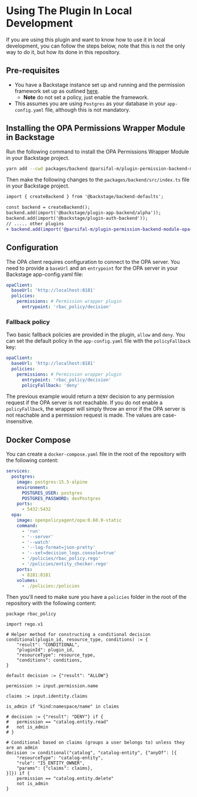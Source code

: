 # Using The Plugin In Local Development

If you are using this plugin and want to know how to use it in local development, you can follow the steps below, note that this is not the only way to do it, but how its done in this repository.

## Pre-requisites

- You have a Backstage instance set up and running and the permission framework set up as outlined [here](https://backstage.io/docs/permissions/getting-started/).
  - **Note** do not set a policy, just enable the framework.
- This assumes you are using `Postgres` as your database in your `app-config.yaml` file, although this is not mandatory.

## Installing the OPA Permissions Wrapper Module in Backstage

Run the following command to install the OPA Permissions Wrapper Module in your Backstage project.

```bash
yarn add --cwd packages/backend @parsifal-m/plugin-permission-backend-module-opa-wrapper
```

Then make the following changes to the `packages/backend/src/index.ts` file in your Backstage project.

```diff
import { createBackend } from '@backstage/backend-defaults';

const backend = createBackend();
backend.add(import('@backstage/plugin-app-backend/alpha'));
backend.add(import('@backstage/plugin-auth-backend'));
// ..... other plugins
+ backend.add(import('@parsifal-m/plugin-permission-backend-module-opa-wrapper'));
```

## Configuration

The OPA client requires configuration to connect to the OPA server. You need to provide a `baseUrl` and an `entrypoint` for the OPA server in your Backstage app-config.yaml file:

```yaml
opaClient:
  baseUrl: 'http://localhost:8181'
  policies:
    permissions: # Permission wrapper plugin
      entrypoint: 'rbac_policy/decision'
```

### Fallback policy

Two basic fallback policies are provided in the plugin, `allow` and `deny`. You can set the default policy in the `app-config.yaml` file with the `policyFallback` key:

```yaml
opaClient:
  baseUrl: 'http://localhost:8181'
  policies:
    permissions: # Permission wrapper plugin
      entrypoint: 'rbac_policy/decision'
      policyFallback: 'deny'
```

The previous example would return a `DENY` decision to any permission request if the OPA server is not reachable.
If you do not enable a `policyFallback`, the wrapper will simply throw an error if the OPA server is not reachable and a permission request is made. The values are case-insensitive.

## Docker Compose

You can create a `docker-compose.yaml` file in the root of the repository with the following content:

```yaml
services:
  postgres:
    image: postgres:15.5-alpine
    environment:
      POSTGRES_USER: postgres
      POSTGRES_PASSWORD: devPostgres
    ports:
      - 5432:5432
  opa:
    image: openpolicyagent/opa:0.60.0-static
    command:
      - 'run'
      - '--server'
      - '--watch'
      - '--log-format=json-pretty'
      - '--set=decision_logs.console=true'
      - '/policies/rbac_policy.rego'
      - '/policies/entity_checker.rego'
    ports:
      - 8181:8181
    volumes:
      - ./policies:/policies
```

Then you'll need to make sure you have a `policies` folder in the root of the repository with the following content:

```rego
package rbac_policy

import rego.v1

# Helper method for constructing a conditional decision
conditional(plugin_id, resource_type, conditions) := {
	"result": "CONDITIONAL",
	"pluginId": plugin_id,
	"resourceType": resource_type,
	"conditions": conditions,
}

default decision := {"result": "ALLOW"}

permission := input.permission.name

claims := input.identity.claims

is_admin if "kind:namespace/name" in claims

# decision := {"result": "DENY"} if {
# 	permission == "catalog.entity.read"
# 	not is_admin
# }

# Conditional based on claims (groups a user belongs to) unless they are an admin
decision := conditional("catalog", "catalog-entity", {"anyOf": [{
	"resourceType": "catalog-entity",
	"rule": "IS_ENTITY_OWNER",
	"params": {"claims": claims},
}]}) if {
	permission == "catalog.entity.delete"
	not is_admin
}
```
